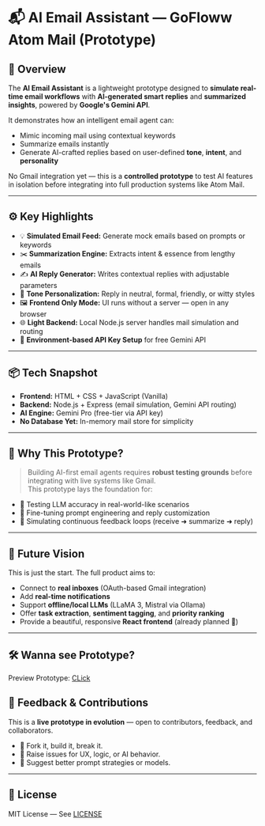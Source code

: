          
# 📬 AI Email Assistant — GoFloww Atom Mail (Prototype) 

## 🧠 Overview
 
The **AI Email Assistant** is a lightweight prototype designed to **simulate real-time email workflows** with **AI-generated smart replies** and **summarized insights**, powered by **Google's Gemini API**. 

It demonstrates how an intelligent email agent can:
- Mimic incoming mail using contextual keywords
- Summarize emails instantly
- Generate AI-crafted replies based on user-defined **tone**, **intent**, and **personality**

No Gmail integration yet — this is a **controlled prototype** to test AI features in isolation before integrating into full production systems like Atom Mail.

---

## ⚙️ Key Highlights

- 💡 **Simulated Email Feed:** Generate mock emails based on prompts or keywords
- ✂️ **Summarization Engine:** Extracts intent & essence from lengthy emails
- ✍️ **AI Reply Generator:** Writes contextual replies with adjustable parameters
- 🎯 **Tone Personalization:** Reply in neutral, formal, friendly, or witty styles
- 🖼️ **Frontend Only Mode:** UI runs without a server — open in any browser
- 🌐 **Light Backend:** Local Node.js server handles mail simulation and routing
- 🔐 **Environment-based API Key Setup** for free Gemini API

---

## 📦 Tech Snapshot

- **Frontend:** HTML + CSS + JavaScript (Vanilla)
- **Backend:** Node.js + Express (email simulation, Gemini API routing)
- **AI Engine:** Gemini Pro (free-tier via API key)
- **No Database Yet:** In-memory mail store for simplicity

---

## 🚧 Why This Prototype?

> Building AI-first email agents requires **robust testing grounds** before integrating with live systems like Gmail.  
This prototype lays the foundation for:

- 🧪 Testing LLM accuracy in real-world-like scenarios  
- 🧠 Fine-tuning prompt engineering and reply customization  
- 🔁 Simulating continuous feedback loops (receive ➜ summarize ➜ reply)

---

## 🚀 Future Vision

This is just the start. The full product aims to:
- Connect to **real inboxes** (OAuth-based Gmail integration)
- Add **real-time notifications**
- Support **offline/local LLMs** (LLaMA 3, Mistral via Ollama)
- Offer **task extraction**, **sentiment tagging**, and **priority ranking**
- Provide a beautiful, responsive **React frontend** (already planned 🎨)

---

## 🛠️ Wanna see Prototype?
Preview Prototype: [CLick](Proto/README.md)


## 💬 Feedback & Contributions

This is a **live prototype in evolution** — open to contributors, feedback, and collaborators.

- 🔧 Fork it, build it, break it.
- 💬 Raise issues for UX, logic, or AI behavior.
- 🧠 Suggest better prompt strategies or models.

---

## 📜 License

MIT License — See [LICENSE](LICENSE) 

